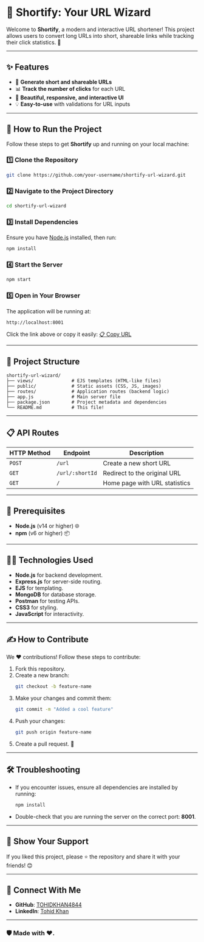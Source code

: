 # 🌟 Shortify: Your URL Wizard

Welcome to **Shortify**, a modern and interactive URL shortener! This project allows users to convert long URLs into short, shareable links while tracking their click statistics. 🚀

---

## ✨ Features
- 🔗 **Generate short and shareable URLs**
- 📊 **Track the number of clicks** for each URL
- 🎨 **Beautiful, responsive, and interactive UI**
- 💡 **Easy-to-use** with validations for URL inputs

---

## 🚀 How to Run the Project

Follow these steps to get **Shortify** up and running on your local machine:

### 1️⃣ Clone the Repository
```bash
git clone https://github.com/your-username/shortify-url-wizard.git

```
### 2️⃣ Navigate to the Project Directory
```bash
cd shortify-url-wizard
```
### 3️⃣ Install Dependencies
Ensure you have [Node.js](https://nodejs.org/) installed, then run:
```bash
npm install
```

### 4️⃣ Start the Server
```bash
npm start
```

### 5️⃣ Open in Your Browser
The application will be running at:
```bash
http://localhost:8001
```
Click the link above or copy it easily: [📋 Copy URL](javascript:void(0);)

---

## 📁 Project Structure

```
shortify-url-wizard/
├── views/              # EJS templates (HTML-like files)
├── public/             # Static assets (CSS, JS, images)
├── routes/             # Application routes (backend logic)
├── app.js              # Main server file
├── package.json        # Project metadata and dependencies
└── README.md           # This file!
```

---

## 📋 API Routes

| HTTP Method | Endpoint           | Description                     |
|-------------|--------------------|---------------------------------|
| `POST`      | `/url`             | Create a new short URL          |
| `GET`       | `/url/:shortId`    | Redirect to the original URL    |
| `GET`       | `/`                | Home page with URL statistics   |

---

## 🎯 Prerequisites
- **Node.js** (v14 or higher) 🌐
- **npm** (v6 or higher) 📦

---

## 👩‍💻 Technologies Used
- **Node.js** for backend development.
- **Express.js** for server-side routing.
- **EJS** for templating.
- **MongoDB** for database storage.
- **Postman** for testing APIs.
- **CSS3** for styling.
- **JavaScript** for interactivity.

---


## ✍️ How to Contribute
We ❤️ contributions! Follow these steps to contribute:

1. Fork this repository.
2. Create a new branch:
   ```bash
   git checkout -b feature-name
   ```
3. Make your changes and commit them:
   ```bash
   git commit -m "Added a cool feature"
   ```
4. Push your changes:
   ```bash
   git push origin feature-name
   ```
5. Create a pull request. 🎉

---

## 🛠️ Troubleshooting

- If you encounter issues, ensure all dependencies are installed by running:
  ```bash
  npm install
  ```

- Double-check that you are running the server on the correct port: **8001**.



---

## 🌟 Show Your Support
If you liked this project, please ⭐ the repository and share it with your friends! 😊

---

## 🤝 Connect With Me
- **GitHub**: [TOHIDKHAN4844](https://www.github.com/TOHIDKHAN4844)
- **LinkedIn**: [Tohid Khan](https://www.linkedin.com/in/tohid-khan-937509258/)

---

### 🛡️ Made with ❤️.
```
